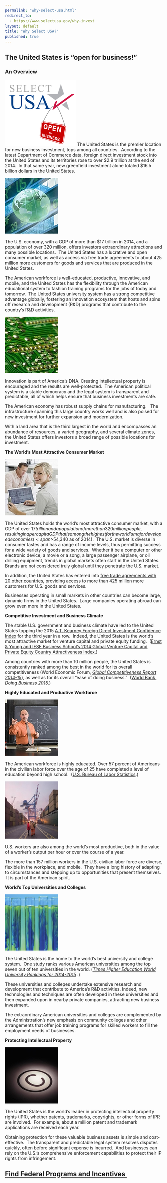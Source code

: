 ```yaml
---
permalink: "why-select-usa.html"
redirect_to:
  - https://www.selectusa.gov/why-invest
layout: default
title: "Why Select USA?"
published: true
---
```


## The United States is “open for business!”&nbsp;

### **An Overview**
<span class="imgright">![SelectUSA Logo with Open for Business Sign](images/selectusa_logo_open_for_business-227x211.png "SelectUSA Open for Business")</span>
The United States is the premier location for new business investment, tops among all countries. &nbsp;According to the latest Department of Commerce data, foreign direct investment stock into the United States
and its territories rose to over $2.9 trillion at the end of 2014. &nbsp;In that same year, new greenfield investment alone totaled $16.5 billion dollars in the United States. &nbsp;

<span class="imgleft">![Stock Ticker](images/why2.jpg "Stock Ticker")</span>

The U.S. economy, with a GDP of more than $17 trillion in 2014, and a population of over 320
million, offers investors extraordinary attractions and many possible locations.&nbsp; The United States has a lucrative and open consumer market, as well as access via free trade agreements to about 425 million more customers for goods and services that are produced in the United States. 

The American workforce is well-educated, productive, innovative, and mobile, and the United States has the flexibility through the American educational system to fashion training programs for the jobs of today and tomorrow.&nbsp; The United States university system has a strong competitive advantage globally, fostering an innovation ecosystem that hosts and spins off research and development (R&amp;D) programs that contribute to the country’s R&amp;D activities.

<span class="imgright">![Circuitboard](images/why3.jpg "Circuitboard")</span>

Innovation is part of America’s DNA. Creating intellectual property is encouraged and the results are well-protected.&nbsp; The American political system is a stable democracy and the legal system is transparent and predictable, all of which helps ensure that business investments are safe.

The American economy has robust supply chains for manufacturing. &nbsp; The infrastructure spanning this large country works well and is also poised for new investment for further expansion and modernization.

With a land area that is the third largest in the world and encompasses an abundance of resources, a varied geography, and several climate zones, the United States offers investors a broad range of possible locations for investment.

**The World’s Most Attractive Consumer Market**

<span class="imgleft">![Woman with Laptop](images/why4.jpg "Woman with Laptop")</span>

The United States holds the world’s most attractive consumer market, with a GDP of over $17 trillion and a population of more than 320 million people, resulting in a per capita GDP that is among the highest for the world’s major developed economies (<span>$54,340 as of 2014)</span>. &nbsp;The U.S. market is diverse in consumer tastes and has a range of income levels, thus permitting success for a wide variety of goods and services.&nbsp; Whether it be a computer or other electronic device, a movie or a song, a large passenger airplane, or oil drilling equipment, trends in global markets often start in the United States.&nbsp; Brands are not considered truly global until they penetrate the U.S. market.

In addition, the United States has entered into [free trade agreements with 20 other countries](http://www.ustr.gov/trade-agreements/free-trade-agreements), providing access to&nbsp;more than&nbsp;425&nbsp;million more customers for U.S. goods and services.

Businesses operating in small markets in other countries can become large, dynamic firms in the United States.&nbsp; Large companies operating abroad can grow even more in the United States.

**Competitive Investment and Business Climate**

The stable U.S. government and business climate have led to the United States topping the 2015 [A.T. Kearney Foreign Direct Investment Confidence Index](https://www.atkearney.com/research-studies/foreign-direct-investment-confidence-index/2015) for the third year in a row.&nbsp; Indeed, the United States is the world’s most attractive market for venture capital and private equity funding.&nbsp; ([Ernst &amp; Young&nbsp;and IESE Business School’s 2014 Global Venture Capital and Private Equity Country Attractiveness Index](http://blog.iese.edu/vcpeindex/).)

Among countries with more than 10 million people, the United States is consistently ranked among the best in the world for its overall competitiveness (World Economic Forum, _[Global Competitiveness Report 2014-15](http://www.weforum.org/reports/global-competitiveness-report-2014-2015)_), as well as for its overall “ease of doing business.”&nbsp; ([World Bank, _Doing Business 2015_](http://www.doingbusiness.org/reports/global-reports/doing-business-2015).)

**Highly Educated and Productive Workforce**

<span class="imgright">![Chemistry Teacher](images/why5.jpg "Chemistry Teacher")</span>

The American workforce is highly educated. Over 57 percent of Americans in the civilian labor force over the age of 25 have completed a level of education beyond high school.&nbsp; ([U.S. Bureau of Labor Statistics](http://www.bls.gov/).)

<span class="imgleft">![Port Workers](images/why6.jpg "Port Workers")</span>

U.S. workers are also among the world’s most productive, both in the value of a worker’s output per hour or over the course of a year.

The more than 157 million workers in the U.S. civilian labor force are diverse, flexible in the workplace, and mobile. &nbsp;They have a long history of adapting to circumstances and stepping up to opportunities that present themselves. &nbsp;It is part of the American spirit.

**World’s Top Universities and Colleges**

<span class="imgright">![Test Tubes](images/why7.jpg "Test Tubes")</span>

The United States is the home to the world’s best university and college system.&nbsp; One study ranks various American universities among the top seven out of ten universities in the world. (_[Times Higher Education World University Rankings for 2014-2015](https://www.timeshighereducation.co.uk/world-university-rankings/2015/world-ranking)_&nbsp;.)

These universities and colleges undertake extensive research and development that contribute to America’s R&amp;D activities. Indeed, new technologies and techniques are often developed in these universities and then expanded upon in nearby private companies, attracting new business investment.&nbsp; 

The extraordinary American universities and colleges are complemented by the Administration’s new emphasis on community colleges and other arrangements that offer job training programs for skilled workers to fill the employment needs of businesses.

**Protecting Intellectual Property**

<span class="imgleft">![Copyright Symbol (one of several forms of federally-registered intellectual property protection which includes patents and trademarks as well)](images/why8.jpg)</span>

The United States is the world’s leader in protecting intellectual property rights (IPR), whether patents, trademarks, copyrights, or other forms of IPR are involved.&nbsp; For example, about a million patent and trademark applications are received each year. 

Obtaining protection for these valuable business assets is simple and cost-effective.&nbsp; The transparent and predictable legal system resolves disputes quickly, often before significant expense is incurred.&nbsp; And businesses can rely on the U.S.’s comprehensive enforcement capabilities to protect their IP rights from infringement.

## [Find Federal Programs and Incentives&nbsp;]({{site.baseurl}}{{post.url}}/investment-incentives.html)


